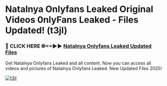 # Natalnya Onlyfans Leaked Original Videos 0nlyFans Leaked - Files Updated! (t3jl)

<h3>🔴 CLICK HERE 🌐==►► <a href="https://tinyurl.com/2wckxsce" rel="nofollow">Natalnya Onlyfans Leaked Updated Files</a></h3>

Get Natalnya Onlyfans Leaked and all content. Now you can access all videos and pictures of Natalnya Onlyfans Leaked. New Updated Files 2025!

[![t3jl](https://i.imgur.com/AFduVYN.gif)](https://tinyurl.com/2wckxsce)
